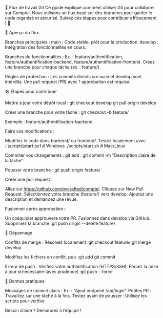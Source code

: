 🌳 Flux de travail Git
Ce guide explique comment utiliser Git pour collaborer sur Comptel. Nous utilisons un flux basé sur des branches pour garder le code organisé et sécurisé. Suivez ces étapes pour contribuer efficacement ! 🚀

🌟 Aperçu du flux

Branches principales :
main : Code stable, prêt pour la production.
develop : Intégration des fonctionnalités en cours.


Branches de fonctionnalités :
Ex. : feature/authentification, feature/authentification-backend, feature/authentification-frontend.
Créez une branche pour chaque tâche (ex. : feature/<nom-tache>).


Règles de protection :
Les commits directs sur main et develop sont interdits.
Une pull request (PR) avec 1 approbation est requise.




🛠️ Étapes pour contribuer

Mettre à jour votre dépôt local :
git checkout develop
git pull origin develop


Créer une branche pour votre tâche :
git checkout -b feature/<nom-tache>

Exemple : feature/authentification-backend.

Faire vos modifications :

Modifiez le code dans backend/ ou frontend/.
Testez localement avec :.\scripts\start.ps1  # Windows
./scripts/start.sh   # Mac/Linux




Commiter vos changements :
git add .
git commit -m "Description claire de la tâche"


Pousser votre branche :
git push origin feature/<nom-tache>


Créer une pull request :

Allez sur https://github.com/pycrafted/comptel.
Cliquez sur New Pull Request.
Sélectionnez votre branche (feature/<nom-tache>) vers develop.
Ajoutez une description et demandez une revue.


Fusionner après approbation :

Un coéquipier approuvera votre PR.
Fusionnez dans develop via GitHub.
Supprimez la branche :git push origin --delete feature/<nom-tache>






🐛 Dépannage

Conflits de merge :
Résolvez localement :git checkout feature/<nom-tache>
git merge develop


Modifiez les fichiers en conflit, puis :git add <fichier>
git commit




Erreur de push :
Vérifiez votre authentification (HTTPS/SSH).
Forcez la mise à jour si nécessaire (avec prudence) :git push --force






📜 Bonnes pratiques

Messages de commit clairs : Ex. : “Ajout endpoint /api/login”.
Petites PR : Travaillez sur une tâche à la fois.
Testez avant de pousser : Utilisez les scripts pour vérifier.

Besoin d’aide ? Demandez à l’équipe !
